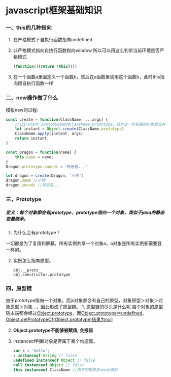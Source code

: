 # javascript框架基础知识





### 一、this的几种指向

1. 在严格模式下自执行函数指向undefined

2. 非严格模式指向自执行函数指向window
   所以可以用这么判断当前环境是否严格模式

   ```javascript
   (function(){return !this}())
   ```

3. 在一个函数a里面定义一个函数b，然后在a函数里调用这个函数b，此时this指向跟自执行函数一样

### 二、new操作做了什么

模拟new的过程:

```javascript
const create = function(ClassName, ...args) {
    //让instant.prototype指向ClassName.prototype，缺少这一步新建的实例就没有ClassName原型
    let instant = Object.create(ClassName.prototype)
    ClassName.apply(instant, args)
    return instant;
}

const Dragon = function(name) {
    this.name = name;
}
Dragon.prototype.sounds = '吼吼吼...'

let dragon = create(Dragon, '小明')	
dragon.name //小明
dragon.sounds //吼吼吼...
```

### 三，Prototype

##### 定义：每个对象都会有prototype，prototype指向一个对象，类似于java的静态变量继承。

1. 为什么会有prototype？

一切都是为了复用和解藕，所有实例共享一个对象a，a对象是所有实例都需要且一样的。

2. 实例怎么指向原型。

   ```
   obj.__proto__
   obj.constructor.prototype
   ```

   

### 四，原型链

由于prototype指向一个对象。而js对象都会有自己的原型，对象原型＞对象＞对象原型＞对象...，因此形成了原型链。
    1. 原型链的尽头是什么呢
每个对象的原型链末端都会经过<u>Object.prototype</u>，而<u>Object.prototype＝undefined</u>。
<u>Object.getPrototypeOf(Object.prototype)结果为null</u>

2. **Object.prototype不能够被赋值, 会报错**

3. instanceof判断对象是否属于某个构造器。

   [^注意]: 1. 只要一个对象的原型不是`null`，`instanceof`运算符的判断就不会失真；2. 对于`undefined`和`null`，`instanceOf`运算符总是返回`false`； 3. instanceof不适用原始类型的值。

   ```js
   var s = 'hello';
   s instanceof String // false
   undefined instanceof Object // false
   null instanceof Object // false
   this instanceof ClassName //用于判断是否new出来的
   ```

   

   

